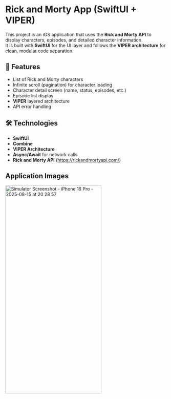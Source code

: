 # Rick and Morty App (SwiftUI + VIPER)

This project is an iOS application that uses the **Rick and Morty API** to display characters, episodes, and detailed character information.  
It is built with **SwiftUI** for the UI layer and follows the **VIPER architecture** for clean, modular code separation.

## 🎯 Features
- List of Rick and Morty characters
- Infinite scroll (pagination) for character loading
- Character detail screen (name, status, episodes, etc.)
- Episode list display
- **VIPER** layered architecture
- API error handling

## 🛠 Technologies
- **SwiftUI**
- **Combine**
- **VIPER Architecture**
- **Async/Await** for network calls
- **Rick and Morty API** (https://rickandmortyapi.com/)

## Application Images
<img width="300" height="650" alt="Simulator Screenshot - iPhone 16 Pro - 2025-08-15 at 20 28 57" src="https://github.com/user-attachments/assets/05ce3174-8532-44ac-88b0-5cc5d09d2e2e" />
